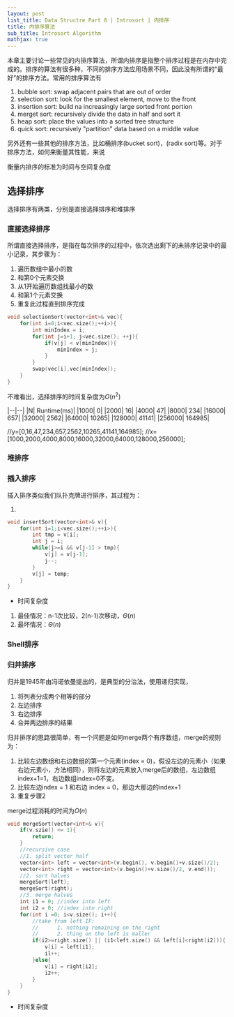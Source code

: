 ```yaml
---
layout: post
list_title: Data Structre Part 8 | Introsort | 内排序
title: 内排序算法
sub_title: Introsort Algorithm
mathjax: true
---
```


本章主要讨论一些常见的内排序算法，所谓内排序是指整个排序过程是在内存中完成的。排序的算法有很多种，不同的排序方法应用场景不同，因此没有所谓的“最好”的排序方法。常用的排序算法有

1. bubble sort: swap adjacent pairs that are out of order
2. selection sort: look for the smallest element, move to the front
3. insertion sort: build na increasingly large sorted front portion
4. merget sort: recursively divide the data in half and sort it
5. heap sort: place the values into a sorted tree structure
6. quick sort: recursively "partition" data based on a middle value

另外还有一些其他的排序方法，比如桶排序(bucket sort)，(radix sort)等。对于排序方法，如何来衡量其性能，来说


衡量内排序的标准为时间与空间复杂度

## 选择排序

选择排序有两类，分别是直接选择排序和堆排序

### 直接选择排序

所谓直接选择排序，是指在每次排序的过程中，依次选出剩下的未排序记录中的最小记录，其步骤为：

1. 遍历数组中最小的数
2. 和第0个元素交换
3. 从1开始遍历数组找最小的数
4. 和第1个元素交换
5. 重复此过程直到排序完成

```cpp
void selectionSort(vector<int>& vec){
    for(int i=0;i<vec.size();++i>){
        int minIndex = i;
        for(int j=i+1; j<vec.size(); ++j){
            if(v[j] < v[minIndex]){
                minIndex = j;
            }
        }
        swap(vec[i],vec[minIndex]);
    }
}
```

不难看出，选择排序的时间复杂度为$O(n^2)$

|--|--|
|N| Runtime(ms)|
|1000| 0|
|2000| 16|
|4000| 47|
|8000| 234|
|16000| 657|
|32000| 2562|
|64000| 10265|
|128000| 41141|
|256000| 164985|

//y=[0,16,47,234,657,2562,10265,41141,164985];
//x=[1000,2000,4000,8000,16000,32000,64000,128000,256000];
### 堆排序


### 插入排序

插入排序类似我们队扑克牌进行排序，其过程为：

1. 

```cpp
void insertSort(vector<int>& v){
    for(int i=1;i<vec.size();++i>){
        int tmp = v[i];
        int j = i;
        while(j>=i && v[j-1] > tmp){
            v[j] = v[j-1];
            j--;
        }
        v[j] = temp;        
    }
}
```

- 时间复杂度

1. 最佳情况：n-1次比较，2(n-1)次移动，$\Theta(n)$
2. 最坏情况：$\Theta(n)$

### Shell排序

### 归并排序

归并是1945年由冯诺依曼提出的，是典型的分治法，使用递归实现，

1. 将列表分成两个相等的部分
2. 左边排序
3. 右边排序
4. 合并两边排序的结果

归并排序的思路很简单，有一个问题是如何merge两个有序数组，merge的规则为：

1. 比较左边数组和右边数组的第一个元素(index = 0)，假设左边的元素小（如果右边元素小，方法相同），则将左边的元素放入merge后的数组，左边数组index+1=1，右边数组index=0不变。
2. 比较左边index = 1 和右边 index = 0，那边大那边的index+1
3. 重复步骤2

merge过程消耗的时间为$O(n)$

```cpp
void mergeSort(vector<int>& v){
    if(v.szie() <= 1){
        return;
    }
    //recursive case
    //1. split vector half
    vector<int> left = vector<int>(v.begin(), v.begin()+v.size()/2);
    vector<int> right = vector<int>(v.begin()+v.size()/2, v.end());
    //2. sort halves
    mergeSort(left);
    mergeSort(right);
    //3. merge halves
    int i1 = 0; //index into left
    int i2 = 0; //index into right
    for(int i =0; i<v.size(); i++){
        //take from left IF:
        //      1. nothing remaining on the right
        //      2. thing on the left is maller
        if(i2>=right.size() || (i1<left.size() && left[i]<right[i2])){
            v[i] = left[i1];
            il++;
        }else{
            v[i] = right[i2];
            i2++;
        }
    }
}
```

- 时间复杂度





